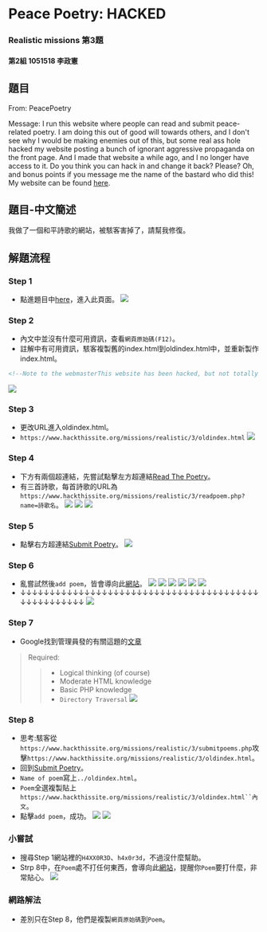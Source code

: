 Peace Poetry: HACKED
===
### Realistic missions 第3題
#### 第2組 1051518 李政憲

## 題目

From: PeacePoetry

Message: I run this website where people can read and submit peace-related poetry. I am doing this out of good will towards others, and I don't see why I would be making enemies out of this, but some real ass hole hacked my website posting a bunch of ignorant aggressive propaganda on the front page. And I made that website a while ago, and I no longer have access to it. Do you think you can hack in and change it back? Please? Oh, and bonus points if you message me the name of the bastard who did this!
My website can be found [here](https://www.hackthissite.org/missions/realistic/3/).

## 題目-中文簡述

我做了一個和平詩歌的網站，被駭客害掉了，請幫我修復。

## 解題流程
### Step 1
- 點進題目中[here](https://www.hackthissite.org/missions/realistic/3/)，進入此頁面。
![](https://github.com/cislab-yzu/Project2-3_Hackthissite/blob/master/1051518_Pictures/1.jpg)

### Step 2
- 內文中並沒有什麼可用資訊，查看`網頁原始碼(F12)`。
- 註解中有可用資訊，駭客複製舊的index.html到oldindex.html中，並重新製作index.html。
```Html
<!--Note to the webmasterThis website has been hacked, but not totally destroyed. The old website is still up. I simply copied the old index.html file to oldindex.html and remade this one. Sorry about the inconvenience.-->
```
![](https://github.com/cislab-yzu/Project2-3_Hackthissite/blob/master/1051518_Pictures/2.jpg)

### Step 3
- 更改URL進入oldindex.html。
- `https://www.hackthissite.org/missions/realistic/3/oldindex.html`
![](https://github.com/cislab-yzu/Project2-3_Hackthissite/blob/master/1051518_Pictures/3.jpg)

### Step 4
- 下方有兩個超連結，先嘗試點擊左方超連結[Read The Poetry](https://www.hackthissite.org/missions/realistic/3/readpoems.php)。
- 有三首詩歌，每首詩歌的URL為`https://www.hackthissite.org/missions/realistic/3/readpoem.php?name=詩歌名`。
![](https://github.com/cislab-yzu/Project2-3_Hackthissite/blob/master/1051518_Pictures/4.jpg)
![](https://github.com/cislab-yzu/Project2-3_Hackthissite/blob/master/1051518_Pictures/5.jpg)
![](https://github.com/cislab-yzu/Project2-3_Hackthissite/blob/master/1051518_Pictures/6.jpg)

### Step 5
- 點擊右方超連結[Submit Poetry](https://www.hackthissite.org/missions/realistic/3/submitpoems.php)。
![](https://github.com/cislab-yzu/Project2-3_Hackthissite/blob/master/1051518_Pictures/18.jpg)

### Step 6
- 亂嘗試然後`add poem`，皆會導向此[網站](https://www.hackthissite.org/missions/realistic/3/submitpoems2.php)。
![](https://github.com/cislab-yzu/Project2-3_Hackthissite/blob/master/1051518_Pictures/7.jpg)
![](https://github.com/cislab-yzu/Project2-3_Hackthissite/blob/master/1051518_Pictures/8.jpg)
![](https://github.com/cislab-yzu/Project2-3_Hackthissite/blob/master/1051518_Pictures/9.jpg)
![](https://github.com/cislab-yzu/Project2-3_Hackthissite/blob/master/1051518_Pictures/10.jpg)
![](https://github.com/cislab-yzu/Project2-3_Hackthissite/blob/master/1051518_Pictures/11.jpg)
![](https://github.com/cislab-yzu/Project2-3_Hackthissite/blob/master/1051518_Pictures/12.jpg)
- ↓↓↓↓↓↓↓↓↓↓↓↓↓↓↓↓↓↓↓↓↓↓↓↓↓↓↓↓↓↓↓↓↓↓↓↓↓↓↓↓↓↓↓↓↓↓↓↓↓↓↓↓
![](https://github.com/cislab-yzu/Project2-3_Hackthissite/blob/master/1051518_Pictures/13.jpg)

### Step 7
- Google找到管理員發的有關這題的[文章](https://www.hackthissite.org/forums/viewtopic.php?f=52&t=3107&sid=a2377cc2ec14c104db82811e299a9aee)
>Required:
>>- Logical thinking (of course)
>>- Moderate HTML knowledge
>>- Basic PHP knowledge
>>- `Directory Traversal`
![](https://github.com/cislab-yzu/Project2-3_Hackthissite/blob/master/1051518_Pictures/14.jpg)

### Step 8
- 思考:駭客從`https://www.hackthissite.org/missions/realistic/3/submitpoems.php`攻擊`https://www.hackthissite.org/missions/realistic/3/oldindex.html`。
- 回到[Submit Poetry](https://www.hackthissite.org/missions/realistic/3/submitpoems.php)。
- `Name of poem`寫上`../oldindex.html`。
- `Poem`全選複製貼上`https://www.hackthissite.org/missions/realistic/3/oldindex.html``內文`。
- 點擊`add poem`，成功。
![](https://github.com/cislab-yzu/Project2-3_Hackthissite/blob/master/1051518_Pictures/15.jpg)
![](https://github.com/cislab-yzu/Project2-3_Hackthissite/blob/master/1051518_Pictures/16.jpg)

### 小嘗試
- 搜尋Step 1網站裡的`H4XX0R3D`、`h4x0r3d`，不過沒什麼幫助。
- Strp 8中，在`Poem`處不打任何東西，會導向此[網站](https://www.hackthissite.org/missions/realistic/3/submitpoems2.php)，提醒你`Poem`要打什麼，非常貼心。
![](https://github.com/cislab-yzu/Project2-3_Hackthissite/blob/master/1051518_Pictures/17.jpg)

### 網路解法
- 差別只在Step 8，他們是複製`網頁原始碼`到`Poem`。
